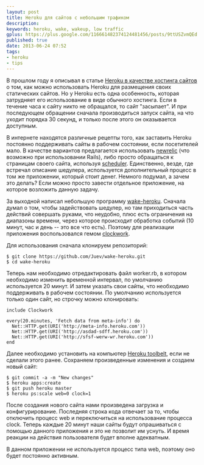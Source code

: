```yaml
---
layout: post
title: Heroku для сайтов с небольшим трафиком
description: 
keywords: heroku, wake, wakeup, low traffic
gplus: https://plus.google.com/116661482374124481456/posts/9ttUSZvmQEd
published: true
date: 2013-06-24 07:52
tags:
- heroku
- tips
---
```


В прошлом году я описывал в статье [Heroku в качестве хостинга сайтов](/2012/03/09/heroku/ "Heroku в качестве хостинга сайтов") о том, как можно использовать Heroku для размещения своих статических сайтов. Но у Heroku есть одна особенность, которая затрудняет его использование в виде обычного хостинга. Если в течение часа к сайту никто не обращался, то сайт "засыпает". И при последующем обращении сначала производиться запуск сайта, на что уходит порядка 30 секунд, и только после этого он оказывается доступным.

В интернете находятся различные рецепты того, как заставить Heroku постоянно поддерживать сайты в рабочем состоянии, если посетителей мало. В качестве вариантов предлагается использовать [newrelic](https://addons.heroku.com/newrelic "New Relic -- Add-ons -- Heroku") (что возможно при использовании Rails), либо просто обращаться к страницам своего сайта, используя [scheduler](https://addons.heroku.com/scheduler "Heroku Scheduler -- Add-ons -- Heroku"). Единственно, везде, где встречал описание шедулера, используется дополнительный процесс в том же приложении, который стоит денег. Немного подумал, а зачем это делать? Если можно просто завести отдельное приложение, на которое возложить данную задачу.

За выходной написал небольшую программу [wake-heroku](https://github.com/Juev/wake-heroku "Wake Heroku"). Сначала думал о том, чтобы задействовать шедулер, но там приходиться часть действий совершать руками, что неудобно, плюс есть ограничения на диапазоны времени, через которое происходит обработка событий (10 минут, час и день -- это все что есть). Поэтому для реализации приложения воспользовался гемом [clockwork](https://github.com/tomykaira/clockwork "A scheduler process to replace cron.").

Для использования сначала клонируем репозиторий:

    $ git clone https://github.com/Juev/wake-heroku.git
    $ cd wake-heroku

Теперь нам необходимо отредактировать файл worker.rb, в котором необходимо изменить временной интервал, по умолчанию используется 20 минут. И затем указать свои сайты, что необходимо поддерживать в рабочем состоянии. По умолчанию используется только один сайт, но строчку можно клонировать:

    include Clockwork

    every(20.minutes, 'Fetch data from meta-info') do
      Net::HTTP.get(URI('http://meta-info.heroku.com'))
      Net::HTTP.get(URI('http://asdad-sdff.heroku.com'))
      Net::HTTP.get(URI('http://sfsf-werw-wr.heroku.com'))
    end 

Далее необходимо установить на компьютер [Heroku toolbelt](https://toolbelt.heroku.com "Heroku toolbelt"), если не сделали этого ранее. Сохраняем произведенные изменения и создаем новый сайт:

    $ git commit -a -m "New changes"
    $ heroku apps:create
    $ git push heroku master
    $ heroku ps:scale web=0 clock=1

После создания нового сайта нами произведена загрузка и конфигурирование. Последняя строка кода отвечает за то, чтобы отключить процесс web и переключиться на использование процесса clock. Теперь каждые 20 минут наши сайты будут опрашиваться с помощью данного приложения и это не позволит им уснуть. И время реакции на действия пользователя будет вполне адекватным.

В данном приложении не используется процесс типа web, поэтому оно будет постоянно активным.
